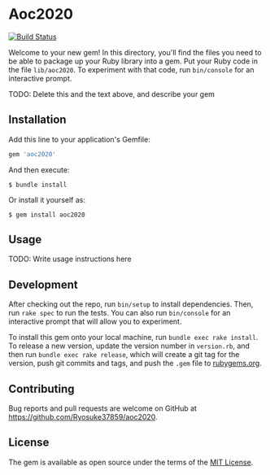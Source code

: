 # Aoc2020
[![Build Status](https://travis-ci.com/Ryosuke37859/aoc2020.svg?branch=main)](https://travis-ci.com/Ryosuke37859/aoc2020)

Welcome to your new gem! In this directory, you'll find the files you need to be able to package up your Ruby library into a gem. Put your Ruby code in the file `lib/aoc2020`. To experiment with that code, run `bin/console` for an interactive prompt.

TODO: Delete this and the text above, and describe your gem

## Installation

Add this line to your application's Gemfile:

```ruby
gem 'aoc2020'
```

And then execute:

    $ bundle install

Or install it yourself as:

    $ gem install aoc2020

## Usage

TODO: Write usage instructions here

## Development

After checking out the repo, run `bin/setup` to install dependencies. Then, run `rake spec` to run the tests. You can also run `bin/console` for an interactive prompt that will allow you to experiment.

To install this gem onto your local machine, run `bundle exec rake install`. To release a new version, update the version number in `version.rb`, and then run `bundle exec rake release`, which will create a git tag for the version, push git commits and tags, and push the `.gem` file to [rubygems.org](https://rubygems.org).

## Contributing

Bug reports and pull requests are welcome on GitHub at https://github.com/Ryosuke37859/aoc2020.


## License

The gem is available as open source under the terms of the [MIT License](https://opensource.org/licenses/MIT).
